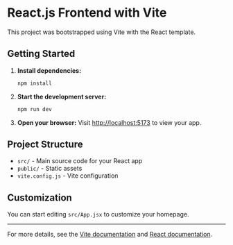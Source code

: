 # React.js Frontend with Vite

This project was bootstrapped using Vite with the React template.

## Getting Started

1. **Install dependencies:**
   ```bash
   npm install
   ```
2. **Start the development server:**
   ```bash
   npm run dev
   ```
3. **Open your browser:**
   Visit [http://localhost:5173](http://localhost:5173) to view your app.

## Project Structure
- `src/` - Main source code for your React app
- `public/` - Static assets
- `vite.config.js` - Vite configuration

## Customization
You can start editing `src/App.jsx` to customize your homepage.

---
For more details, see the [Vite documentation](https://vitejs.dev/) and [React documentation](https://react.dev/).
